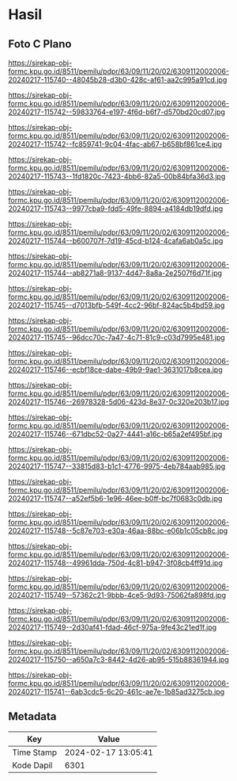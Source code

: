 # Hasil

## Foto C Plano

https://sirekap-obj-formc.kpu.go.id/8511/pemilu/pdpr/63/09/11/20/02/6309112002006-20240217-115740--48045b28-d3b0-428c-af61-aa2c995a91cd.jpg

https://sirekap-obj-formc.kpu.go.id/8511/pemilu/pdpr/63/09/11/20/02/6309112002006-20240217-115742--59833764-e197-4f6d-b6f7-d570bd20cd07.jpg

https://sirekap-obj-formc.kpu.go.id/8511/pemilu/pdpr/63/09/11/20/02/6309112002006-20240217-115742--fc859741-9c04-4fac-ab67-b658bf861ce4.jpg

https://sirekap-obj-formc.kpu.go.id/8511/pemilu/pdpr/63/09/11/20/02/6309112002006-20240217-115743--1fd1820c-7423-4bb6-82a5-00b84bfa36d3.jpg

https://sirekap-obj-formc.kpu.go.id/8511/pemilu/pdpr/63/09/11/20/02/6309112002006-20240217-115743--9977cba9-fdd5-49fe-8894-a4184db19dfd.jpg

https://sirekap-obj-formc.kpu.go.id/8511/pemilu/pdpr/63/09/11/20/02/6309112002006-20240217-115744--b600707f-7d19-45cd-b124-4cafa6ab0a5c.jpg

https://sirekap-obj-formc.kpu.go.id/8511/pemilu/pdpr/63/09/11/20/02/6309112002006-20240217-115744--ab8271a8-9137-4d47-8a8a-2e2507f6d71f.jpg

https://sirekap-obj-formc.kpu.go.id/8511/pemilu/pdpr/63/09/11/20/02/6309112002006-20240217-115745--d7013bfb-549f-4cc2-96bf-824ac5b4bd59.jpg

https://sirekap-obj-formc.kpu.go.id/8511/pemilu/pdpr/63/09/11/20/02/6309112002006-20240217-115745--96dcc70c-7a47-4c71-81c9-c03d7995e481.jpg

https://sirekap-obj-formc.kpu.go.id/8511/pemilu/pdpr/63/09/11/20/02/6309112002006-20240217-115746--ecbf18ce-dabe-49b9-9ae1-3631017b8cea.jpg

https://sirekap-obj-formc.kpu.go.id/8511/pemilu/pdpr/63/09/11/20/02/6309112002006-20240217-115746--26978328-5d06-423d-8e37-0c320e203b17.jpg

https://sirekap-obj-formc.kpu.go.id/8511/pemilu/pdpr/63/09/11/20/02/6309112002006-20240217-115746--671dbc52-0a27-4441-a16c-b65a2ef495bf.jpg

https://sirekap-obj-formc.kpu.go.id/8511/pemilu/pdpr/63/09/11/20/02/6309112002006-20240217-115747--33815d83-b1c1-4776-9975-4eb784aab985.jpg

https://sirekap-obj-formc.kpu.go.id/8511/pemilu/pdpr/63/09/11/20/02/6309112002006-20240217-115747--a52ef5b6-1e96-46ee-b0ff-bc7f0683c0db.jpg

https://sirekap-obj-formc.kpu.go.id/8511/pemilu/pdpr/63/09/11/20/02/6309112002006-20240217-115748--5c87e703-e30a-46aa-88bc-e06b1c05cb8c.jpg

https://sirekap-obj-formc.kpu.go.id/8511/pemilu/pdpr/63/09/11/20/02/6309112002006-20240217-115748--49961dda-750d-4c81-b947-3f08cb4ff91d.jpg

https://sirekap-obj-formc.kpu.go.id/8511/pemilu/pdpr/63/09/11/20/02/6309112002006-20240217-115749--57362c21-9bbb-4ce5-9d93-75062fa898fd.jpg

https://sirekap-obj-formc.kpu.go.id/8511/pemilu/pdpr/63/09/11/20/02/6309112002006-20240217-115749--2d30af41-fdad-46cf-975a-9fe43c21ed1f.jpg

https://sirekap-obj-formc.kpu.go.id/8511/pemilu/pdpr/63/09/11/20/02/6309112002006-20240217-115750--a650a7c3-8442-4d26-ab95-515b88361944.jpg

https://sirekap-obj-formc.kpu.go.id/8511/pemilu/pdpr/63/09/11/20/02/6309112002006-20240217-115741--6ab3cdc5-6c20-461c-ae7e-1b85ad3275cb.jpg


## Metadata

| Key        | Value               |
| ---------- | ------------------- |
| Time Stamp | 2024-02-17 13:05:41 |
| Kode Dapil | 6301                |



